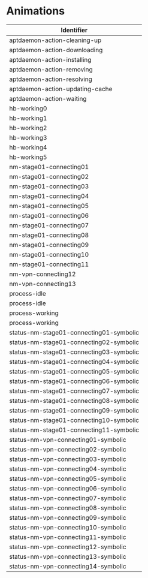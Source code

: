 # Animations

| Identifier                              |
| --------------------------------------- |
| aptdaemon-action-cleaning-up            |
| aptdaemon-action-downloading            |
| aptdaemon-action-installing             |
| aptdaemon-action-removing               |
| aptdaemon-action-resolving              |
| aptdaemon-action-updating-cache         |
| aptdaemon-action-waiting                |
| hb-working0                             |
| hb-working1                             |
| hb-working2                             |
| hb-working3                             |
| hb-working4                             |
| hb-working5                             |
| nm-stage01-connecting01                 |
| nm-stage01-connecting02                 |
| nm-stage01-connecting03                 |
| nm-stage01-connecting04                 |
| nm-stage01-connecting05                 |
| nm-stage01-connecting06                 |
| nm-stage01-connecting07                 |
| nm-stage01-connecting08                 |
| nm-stage01-connecting09                 |
| nm-stage01-connecting10                 |
| nm-stage01-connecting11                 |
| nm-vpn-connecting12                     |
| nm-vpn-connecting13                     |
| process-idle                            |
| process-idle                            |
| process-working                         |
| process-working                         |
| status-nm-stage01-connecting01-symbolic |
| status-nm-stage01-connecting02-symbolic |
| status-nm-stage01-connecting03-symbolic |
| status-nm-stage01-connecting04-symbolic |
| status-nm-stage01-connecting05-symbolic |
| status-nm-stage01-connecting06-symbolic |
| status-nm-stage01-connecting07-symbolic |
| status-nm-stage01-connecting08-symbolic |
| status-nm-stage01-connecting09-symbolic |
| status-nm-stage01-connecting10-symbolic |
| status-nm-stage01-connecting11-symbolic |
| status-nm-vpn-connecting01-symbolic     |
| status-nm-vpn-connecting02-symbolic     |
| status-nm-vpn-connecting03-symbolic     |
| status-nm-vpn-connecting04-symbolic     |
| status-nm-vpn-connecting05-symbolic     |
| status-nm-vpn-connecting06-symbolic     |
| status-nm-vpn-connecting07-symbolic     |
| status-nm-vpn-connecting08-symbolic     |
| status-nm-vpn-connecting09-symbolic     |
| status-nm-vpn-connecting10-symbolic     |
| status-nm-vpn-connecting11-symbolic     |
| status-nm-vpn-connecting12-symbolic     |
| status-nm-vpn-connecting13-symbolic     |
| status-nm-vpn-connecting14-symbolic     |
